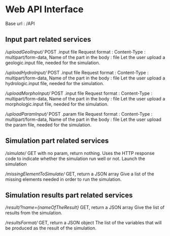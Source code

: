 # Web API Interface

Base url : /API

## Input part related services

*/uploadGeolInput/*
POST .input file
Request format :
    Content-Type : multipart/form-data,
    Name of the part in the body : file
Let the user upload a geologic.input file, needed for the simulation.

*/uploadHydroInput/*
POST .input file
Request format :
    Content-Type : multipart/form-data,
    Name of the part in the body : file
Let the user upload a hydrologic.input file, needed for the simulation.

*/uploadMorphoInput/*
POST .input file
Request format :
    Content-Type : multipart/form-data,
    Name of the part in the body : file
Let the user upload a morphologic.input file, needed for the simulation.

*/uploadParamInput/*
POST .param file
Request format :
    Content-Type : multipart/form-data,
    Name of the part in the body : file
Let the user upload the param file, needed for the simulation.

## Simulation part related services
*/simulate/*
GET with no param, return nothing. Uses the HTTP response code to indicate
whether the simulation run well or not.
Launch the simulation

*/missingElementToSimulate/*
GET, return a JSON array
Give a list of the missing elements needed in order to run the simulation.

## Simulation results part related services
*/result/?name={nameOfTheResult}*
GET, return a JSON array
Give the list of results from the simulation.

*/resultsFormat/*
GET, return a JSON object
The list of the variables that will be produced as the result of the simulation.
